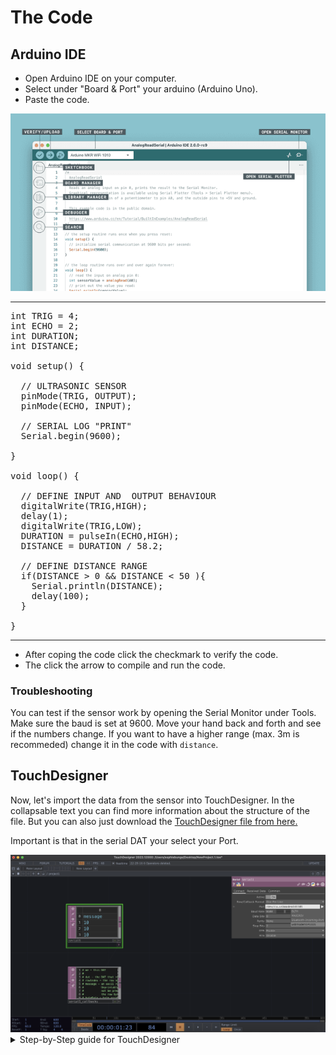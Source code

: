# The Code

## Arduino IDE

- Open Arduino IDE on your computer.
- Select under "Board & Port" your arduino (Arduino Uno).
- Paste the code.

<img src="./img/ide-2-overview.png" alt="Layout IDE" width="800">

---------
<pre>int TRIG = 4;
int ECHO = 2;
int DURATION;
int DISTANCE;
 
void setup() {  
 
  // ULTRASONIC SENSOR
  pinMode(TRIG, OUTPUT);
  pinMode(ECHO, INPUT);
 
  // SERIAL LOG "PRINT"
  Serial.begin(9600);
  
}
 
void loop() {

  // DEFINE INPUT AND  OUTPUT BEHAVIOUR
  digitalWrite(TRIG,HIGH);
  delay(1);
  digitalWrite(TRIG,LOW);
  DURATION = pulseIn(ECHO,HIGH);
  DISTANCE = DURATION / 58.2;

  // DEFINE DISTANCE RANGE
  if(DISTANCE > 0 && DISTANCE < 50 ){
    Serial.println(DISTANCE);
    delay(100);
  }
 
}</pre>

---------

- After coping the code click the checkmark to verify the code. 
- The click the arrow to compile and run the code. 

### Troubleshooting

You can test if the sensor work by opening the Serial Monitor under Tools. Make sure the baud is set at 9600. Move your hand back and forth and see if the numbers change. If you want to have a higher range (max. 3m is recommeded) change it in the code with `distance`. 

## TouchDesigner

Now, let's import the data from the sensor into TouchDesigner. In the collapsable text you can find more information about the structure of the file. But you can also just download the [TouchDesigner file from here.](./TD/SensorData.toe)

Important is that in the serial DAT your select your Port. 

<img src="./img/PortDAT.png" alt="TD Port" width="800">

<details>

<summary>Step-by-Step guide for TouchDesigner</summary>

- Delete default scene. 
- Add a new Operater (user "Tab" or "Right click and Add Operator")
- Add a DAT Serial.<br>

*As you see there are 10 Lines, we only need one*
- Connect by clicking the output of an OP and dragin the node, press Tab to directly add another OP.
- Add a DAT Select.
- In the parameters edit: 
    - Select Rows > by Index
    - Start Row Index > 10<br>

*Now we only have one row at the time*
- Add CHOT Dat to.
- In the parameters edit: 
    - Output > Channel per Value
    - First Column is > Values
- Add CHOP Filter to create smoothness is the movement. 
- Add CHOP Null.<br>

<img src="./img/TD_Data.png" alt="TD Port" width="800">

*Now we will add the grafics*
- Add SOP Sphere. (or any object you like)
- Connect SOP Transform.
- Connect COMP Geometry.<br>

*As this is a 3D object, we need a camera, light, material, and a renderer*
- Add COMP Camera
- Add COMP Light
- Add MAT Phong (this is the material)
- Take the MAT and drag and drop it into the geometry OP. Select Param: Material.<br>

*Let's render this.*
- Add TOP Render
- Connect TOP Null
- In the OP Null click on the blue circle to see the render bigger.

<img src="./img/TD_Colors.png" alt="TD Port" width="800">

- Right click between Top render and  Top null on the string to add a TOP Lookup.
- Add a TOP Ramp as well in the string to give a gradient, connect it to the lookup
- Play around with the colors.

<img src="./img/TD_Sphere.png" alt="TD Port" width="800">

*Make it interactive!*
- Click on the TOP Sphere operated and here we will set the radius. 
- RADIUS SETTINGS. 
- Right Click between our CHOP Dat and CHOP Null to add a CHOP Math in between.
- In the CHOP Math Parameters go to the Range tab and add in From Range column until 50. 

<img src="./img/TD_Math.png" alt="TD Port" width="500">

- Go to the CHOP Null of our Sensor Data and click on the little star.
- Drag and drop the null into our sphere and 

<video width="800" controls>
  <source src="./img/TD_ChopSensor.mov" type="video/mp4">
  Your browser does not support the video tag.
</video>

- Move your hand infront of the sensor to see if the spheres moves. 
- Go crazy with your visualizations and have fun <3 

</details>